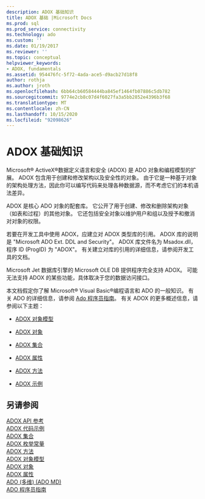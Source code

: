 ```yaml
---
description: ADOX 基础知识
title: ADOX 基础 |Microsoft Docs
ms.prod: sql
ms.prod_service: connectivity
ms.technology: ado
ms.custom: ''
ms.date: 01/19/2017
ms.reviewer: ''
ms.topic: conceptual
helpviewer_keywords:
- ADOX, fundamentals
ms.assetid: 954476fc-5f72-4ada-ace5-d9acb27d18f8
author: rothja
ms.author: jroth
ms.openlocfilehash: 6bb64cb60584444ba845ef1464fb07886c5db782
ms.sourcegitcommit: 9774e2cb8c07d4f6027fa3a5bb2852e4396b3f68
ms.translationtype: MT
ms.contentlocale: zh-CN
ms.lasthandoff: 10/15/2020
ms.locfileid: "92098626"
---
```

# <a name="adox-fundamentals"></a>ADOX 基础知识
Microsoft® ActiveX®数据定义语言和安全 (ADOX) 是 ADO 对象和编程模型的扩展。 ADOX 包含用于创建和修改架构以及安全性的对象。 由于它是一种基于对象的架构处理方法，因此你可以编写代码来处理各种数据源，而不考虑它们的本机语法差异。  
  
 ADOX 是核心 ADO 对象的配套库。 它公开了用于创建、修改和删除架构对象（如表和过程）的其他对象。 它还包括安全对象以维护用户和组以及授予和撤消对对象的权限。  
  
 若要在开发工具中使用 ADOX，应建立对 ADOX 类型库的引用。 ADOX 库的说明是 "Microsoft ADO Ext. DDL and Security"。 ADOX 库文件名为 Msadox.dll，程序 ID (ProgID) 为 "ADOX"。 有关建立对库的引用的详细信息，请参阅开发工具的文档。  
  
 Microsoft Jet 数据库引擎的 Microsoft OLE DB 提供程序完全支持 ADOX。 可能无法支持 ADOX 的某些功能，具体取决于您的数据访问接口。  
  
 本文档假定你了解 Microsoft® Visual Basic®编程语言和 ADO 的一般知识。 有关 ADO 的详细信息，请参阅 [Ado 程序员指南](../ado-programmer-s-guide.md)。 有关 ADOX 的更多概述信息，请参阅以下主题：  
  
-   [ADOX 对象模型](../../reference/adox-api/adox-object-model.md)  
  
-   [ADOX 对象](../../reference/adox-api/adox-objects.md)  
  
-   [ADOX 集合](../../reference/adox-api/adox-collections.md)  
  
-   [ADOX 属性](../../reference/adox-api/adox-properties.md)  
  
-   [ADOX 方法](../../reference/adox-api/adox-methods.md)  
  
-   [ADOX 示例](../../reference/adox-api/adox-code-examples.md)  
  
## <a name="see-also"></a>另请参阅  
 [ADOX API 参考](../../reference/adox-api/adox-object-model.md?view=sql-server-ver15)   
 [ADOX 代码示例](../../reference/adox-api/adox-code-examples.md)   
 [ADOX 集合](../../reference/adox-api/adox-collections.md)   
 [ADOX 枚举常量](../../reference/adox-api/adox-enumerated-constants.md)   
 [ADOX 方法](../../reference/adox-api/adox-methods.md)   
 [ADOX 对象模型](../../reference/adox-api/adox-object-model.md)   
 [ADOX 对象](../../reference/adox-api/adox-objects.md)   
 [ADOX 属性](../../reference/adox-api/adox-properties.md)   
 [ADO (多维)  (ADO MD) ](../multidimensional/ado-multidimensional-ado-md.md)   
 [ADO 程序员指南](../ado-programmer-s-guide.md)
